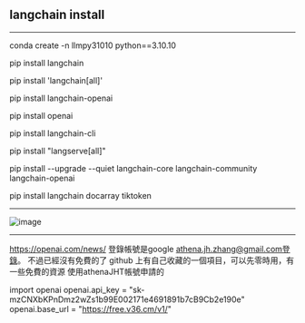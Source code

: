 ## langchain install
---
conda create -n llmpy31010 python==3.10.10

pip install langchain

pip install 'langchain[all]'

pip install langchain-openai

pip install openai

pip install langchain-cli 

pip install "langserve[all]"

pip install --upgrade --quiet langchain-core langchain-community langchain-openai

pip install langchain docarray tiktoken


---

![image](https://github.com/user-attachments/assets/b23829f8-7035-481f-a2a2-f4239aced70c)

---
https://openai.com/news/   登錄帳號是google athena.jh.zhang@gmail.com登錄。   不過已經沒有免費的了
github 上有自己收藏的一個項目，可以先零時用，有一些免費的資源 使用athenaJHT帳號申請的

import openai
openai.api_key = "sk-mzCNXbKPnDmz2wZs1b99E002171e4691891b7cB9Cb2e190e"
openai.base_url = "https://free.v36.cm/v1/"
